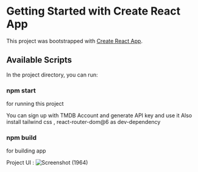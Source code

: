 # Getting Started with Create React App

This project was bootstrapped with [Create React App](https://github.com/facebook/create-react-app).

## Available Scripts

In the project directory, you can run:

### npm start

for running this project

You can sign up with TMDB Account and generate API key and use it 
Also install tailwind css , react-router-dom@6 as dev-dependency

### npm build

for building app 

Project UI :
 ![Screenshot (1964)](https://github.com/Lucky-Kashyap/CinePlus/assets/88204554/45a298d0-298d-4376-94a0-b6839a09fdd7)





